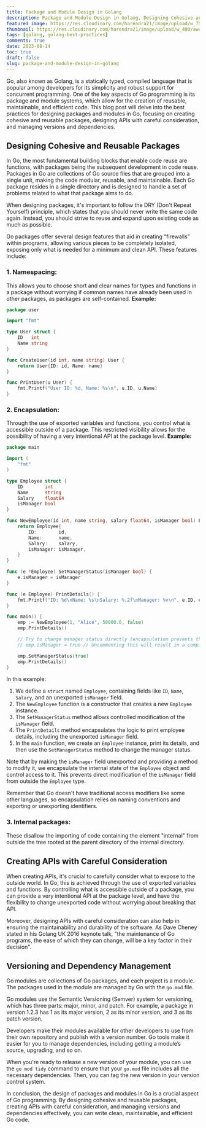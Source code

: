 ```yaml
---
title: Package and Module Design in Golang
description: Package and Module Design in Golang, Designing Cohesive and Reusable Packages, Creating APIs with Careful Consideration, Versioning and Dependency Management
featured_image: https://res.cloudinary.com/harendra21/image/upload/w_750/awesome-blog/awesome-golang/Package_and_Module_Design_in_Golang_oxy812.png
thumbnail: https://res.cloudinary.com/harendra21/image/upload/w_400/awesome-blog/awesome-golang/Package_and_Module_Design_in_Golang_oxy812.png
tags: [golang, golang-best-practices]
comments: true
date: 2023-08-14
toc: true
draft: false
slug: package-and-module-design-in-golang
---
```


Go, also known as Golang, is a statically typed, compiled language that is popular among developers for its simplicity and robust support for concurrent programming. One of the key aspects of Go programming is its package and module systems, which allow for the creation of reusable, maintainable, and efficient code. This blog post will delve into the best practices for designing packages and modules in Go, focusing on creating cohesive and reusable packages, designing APIs with careful consideration, and managing versions and dependencies.

## Designing Cohesive and Reusable Packages

In Go, the most fundamental building blocks that enable code reuse are functions, with packages being the subsequent development in code reuse. Packages in Go are collections of Go source files that are grouped into a single unit, making the code modular, reusable, and maintainable. Each Go package resides in a single directory and is designed to handle a set of problems related to what that package aims to do.

When designing packages, it's important to follow the DRY (Don't Repeat Yourself) principle, which states that you should never write the same code again. Instead, you should strive to reuse and expand upon existing code as much as possible.

Go packages offer several design features that aid in creating "firewalls" within programs, allowing various pieces to be completely isolated, exposing only what is needed for a minimum and clean API. These features include:

### 1. Namespacing:  
This allows you to choose short and clear names for types and functions in a package without worrying if common names have already been used in other packages, as packages are self-contained.
**Example:**
```go
package user

import "fmt"

type User struct {
    ID   int
    Name string
}

func CreateUser(id int, name string) User {
    return User{ID: id, Name: name}
}

func PrintUser(u User) {
    fmt.Printf("User ID: %d, Name: %s\n", u.ID, u.Name)
}
```
### 2. Encapsulation:
Through the use of exported variables and functions, you control what is accessible outside of a package. This restricted visibility allows for the possibility of having a very intentional API at the package level.
**Example:**
```go
package main

import (
	"fmt"
)

type Employee struct {
	ID        int
	Name      string
	Salary    float64
	isManager bool
}

func NewEmployee(id int, name string, salary float64, isManager bool) Employee {
	return Employee{
		ID:        id,
		Name:      name,
		Salary:    salary,
		isManager: isManager,
	}
}

func (e *Employee) SetManagerStatus(isManager bool) {
	e.isManager = isManager
}

func (e Employee) PrintDetails() {
	fmt.Printf("ID: %d\nName: %s\nSalary: %.2f\nManager: %v\n", e.ID, e.Name, e.Salary, e.isManager)
}

func main() {
	emp := NewEmployee(1, "Alice", 50000.0, false)
	emp.PrintDetails()

	// Try to change manager status directly (encapsulation prevents this)
	// emp.isManager = true // Uncommenting this will result in a compilation error

	emp.SetManagerStatus(true)
	emp.PrintDetails()
}
```
In this example:

1.  We define a `struct` named `Employee`, containing fields like `ID`, `Name`, `Salary`, and an unexported `isManager` field.
2.  The `NewEmployee` function is a constructor that creates a new `Employee` instance.
3.  The `SetManagerStatus` method allows controlled modification of the `isManager` field.
4.  The `PrintDetails` method encapsulates the logic to print employee details, including the unexported `isManager` field.
5.  In the `main` function, we create an `Employee` instance, print its details, and then use the `SetManagerStatus` method to change the manager status.

Note that by making the `isManager` field unexported and providing a method to modify it, we encapsulate the internal state of the `Employee` object and control access to it. This prevents direct modification of the `isManager` field from outside the `Employee` type.

Remember that Go doesn't have traditional access modifiers like some other languages, so encapsulation relies on naming conventions and exporting or unexporting identifiers.
### 3. Internal packages:
These disallow the importing of code containing the element "internal" from outside the tree rooted at the parent directory of the internal directory.

## Creating APIs with Careful Consideration

When creating APIs, it's crucial to carefully consider what to expose to the outside world. In Go, this is achieved through the use of exported variables and functions. By controlling what is accessible outside of a package, you can provide a very intentional API at the package level, and have the flexibility to change unexported code without worrying about breaking that API.

Moreover, designing APIs with careful consideration can also help in ensuring the maintainability and durability of the software. As Dave Cheney stated in his Golang UK 2016 keynote talk, "the maintenance of Go programs, the ease of which they can change, will be a key factor in their decision".

## Versioning and Dependency Management

Go modules are collections of Go packages, and each project is a module. The packages used in the module are managed by Go with the  `go.mod`  file.

Go modules use the Semantic Versioning (Semver) system for versioning, which has three parts: major, minor, and patch. For example, a package in version 1.2.3 has 1 as its major version, 2 as its minor version, and 3 as its patch version.

Developers make their modules available for other developers to use from their own repository and publish with a version number. Go tools make it easier for you to manage dependencies, including getting a module’s source, upgrading, and so on.

When you're ready to release a new version of your module, you can use the  `go mod tidy`  command to ensure that your  `go.mod`  file includes all the necessary dependencies. Then, you can tag the new version in your version control system.

In conclusion, the design of packages and modules in Go is a crucial aspect of Go programming. By designing cohesive and reusable packages, creating APIs with careful consideration, and managing versions and dependencies effectively, you can write clean, maintainable, and efficient Go code.